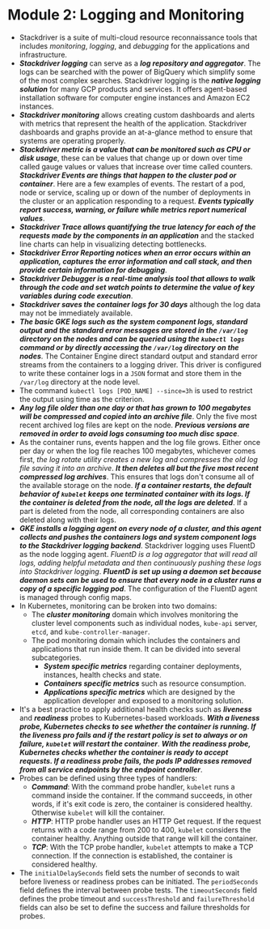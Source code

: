 # Module 2: Logging and Monitoring

- Stackdriver is a suite of multi-cloud resource reconnaissance tools that includes *monitoring*, *logging*, and *debugging* for the applications and infrastructure.
- ***Stackdriver logging*** can serve as a ***log repository and aggregator***. The logs can be searched with the power of BigQuery which simplify some of the most complex searches. Stackdriver logging is the ***native logging solution*** for many GCP products and services. It offers agent-based installation software for computer engine instances and Amazon EC2 instances.
- ***Stackdriver monitoring*** allows creating custom dashboards and alerts with metrics that represent the health of the application. Stackdriver dashboards and graphs provide an at-a-glance method to ensure that systems are operating properly.
- ***Stackdriver metric is a value that can be monitored such as CPU or disk usage***, these can be values that change up or down over time called gauge values or values that increase over time called counters. ***Stackdriver Events are things that happen to the cluster pod or container***. Here are a few examples of events. The restart of a pod, node or service, scaling up or down of the number of deployments in the cluster or an application responding to a request. ***Events typically report success, warning, or failure while metrics report numerical values***.
- ***Stackdriver Trace allows quantifying the true latency for each of the requests made by the components in an application*** and the stacked line charts can help in visualizing detecting bottlenecks.
- ***Stackdriver Error Reporting notices when an error occurs within an application, captures the error information and call stack, and then provide certain information for debugging***.
- ***Stackdriver Debugger is a real-time analysis tool that allows to walk through the code and set watch points to determine the value of key variables during code execution***.
- ***Stackdriver saves the container logs for 30 days*** although the log data may not be immediately available.
- ***The basic GKE logs such as the system component logs, standard output and the standard error messages are stored in the `/var/log` directory on the nodes and can be queried using the `kubectl logs` command or by directly accessing the `/var/log` directory on the nodes***. The Container Engine direct standard output and standard error streams from the containers to a logging driver. This driver is configured to write these container logs in a `JSON` format and store them in the `/var/log` directory at the node level.
- The command `kubectl logs [POD_NAME] --since=3h` is used to restrict the output using time as the criterion.
- ***Any log file older than one day or that has grown to 100 megabytes will be compressed and copied into an archive file***. Only the five most recent archived log files are kept on the node. ***Previous versions are removed in order to avoid logs consuming too much disc space***.
- As the container runs, events happen and the log file grows. Either once per day or when the log file reaches 100 megabytes, whichever comes first, *the log rotate utility creates a new log and compresses the old log file saving it into an archive*. ***It then deletes all but the five most recent compressed log archives***. This ensures that logs don't consume all of the available storage on the node. ***If a container restarts, the default behavior of `kubelet` keeps one terminated container with its logs. If the container is deleted from the node, all the logs are deleted***. If a part is deleted from the node, all corresponding containers are also deleted along with their logs.
- ***GKE installs a logging agent on every node of a cluster, and this agent collects and pushes the containers logs and system component logs to the Stackdriver logging backend***. Stackdriver logging uses FluentD as the node logging agent. *FluentD is a log aggregator that will read all logs, adding helpful metadata and then continuously pushing these logs into Stackdriver logging*. ***FluentD is set up using a daemon set because daemon sets can be used to ensure that every node in a cluster runs a copy of a specific logging pod***. The configuration of the FluentD agent is managed through config maps.
- In Kubernetes, monitoring can be broken into two domains:
  - The ***cluster monitoring*** domain which involves monitoring the cluster level components such as individual nodes, `kube-api` server, `etcd`, and `kube-controller-manager`.
  - The pod monitoring domain which includes the containers and applications that run inside them. It can be divided into several subcategories.
    - ***System specific metrics*** regarding container deployments, instances, health checks and state.
    - ***Containers specific metrics*** such as resource consumption.
    - ***Applications specific metrics*** which are designed by the application developer and exposed to a monitoring solution.
- It's a best practice to apply additional health checks such as ***liveness*** and ***readiness*** probes to Kubernetes-based workloads. ***With a liveness probe, Kubernetes checks to see whether the container is running. If the liveness pro fails and if the restart policy is set to always or on failure, `kubelet` will restart the container***. ***With the readiness probe, Kubernetes checks whether the container is ready to accept requests. If a readiness probe fails, the pods IP addresses removed from all service endpoints by the endpoint controller***.
- Probes can be defined using three types of handlers:
  - ***Command***: With the command probe handler, `kubelet` runs a command inside the container. If the command succeeds, in other words, if it's exit code is zero, the container is considered healthy. Otherwise `kubelet` will kill the container.
  - ***HTTP***: HTTP probe handler uses an HTTP Get request. If the request returns with a code range from 200 to 400, `kubelet` considers the container healthy. Anything outside that range will kill the container.
  - ***TCP***: With the TCP probe handler, `kubelet` attempts to make a TCP connection. If the connection is established, the container is considered healthy.
- The `initialDelaySeconds` field sets the number of seconds to wait before liveness or readiness probes can be initiated. The `periodSeconds` field defines the interval between probe tests. The `timeoutSeconds` field defines the probe timeout and `successThreshold` and `failureThreshold` fields can also be set to define the success and failure thresholds for probes.